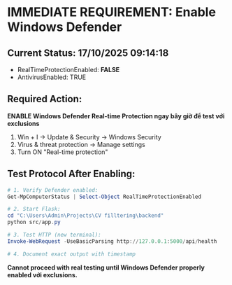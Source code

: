 # IMMEDIATE REQUIREMENT: Enable Windows Defender

## Current Status: 17/10/2025 09:14:18
- RealTimeProtectionEnabled: **FALSE** 
- AntivirusEnabled: TRUE

## Required Action:
**ENABLE Windows Defender Real-time Protection ngay bây giờ để test với exclusions**

1. Win + I → Update & Security → Windows Security
2. Virus & threat protection → Manage settings  
3. Turn ON "Real-time protection"

## Test Protocol After Enabling:
```powershell
# 1. Verify Defender enabled:
Get-MpComputerStatus | Select-Object RealTimeProtectionEnabled

# 2. Start Flask:
cd "C:\Users\Admin\Projects\CV filltering\backend"
python src/app.py

# 3. Test HTTP (new terminal):
Invoke-WebRequest -UseBasicParsing http://127.0.0.1:5000/api/health

# 4. Document exact output with timestamp
```

**Cannot proceed with real testing until Windows Defender properly enabled với exclusions.**